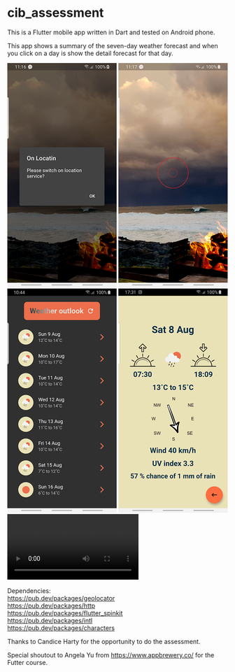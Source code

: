 # cib_assessment

This is a Flutter mobile app written in Dart and tested on Android phone.

This app shows a summary of the seven-day weather forecast and when you click on a day is show the detail forecast for that day.

![Alt text](/screenshot1.png?raw=true "Optional Title")
![Alt text](/screenshot2.png?raw=true "Optional Title")
![Alt text](/screenshot3.png?raw=true "Optional Title")
![Alt text](/screenshot4.png?raw=true "Optional Title")
![Alt text](/Demo.mp4?raw=true "Optional Title")

Dependencies:  
   https://pub.dev/packages/geolocator  
   https://pub.dev/packages/http  
   https://pub.dev/packages/flutter_spinkit  
   https://pub.dev/packages/intl  
   https://pub.dev/packages/characters  

Thanks to Candice Harty for the opportunity to do the assessment.

Special shoutout to Angela Yu from https://www.appbrewery.co/ for the Futter course.
